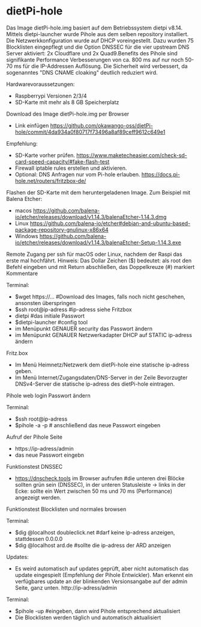 # dietPi-hole

Das Image dietPi-hole.img basiert auf dem Betriebssystem dietpi v8.14. Mittels dietpi-launcher wurde Pihole aus dem selben repository installiert. Die Netzwerkkonfiguration wurde auf DHCP voreingestellt. Dazu wurden 75 Blocklisten eingepflegt und die Option DNSSEC für die vier upstream DNS Server aktiviert: 2x Cloudflare und 2x Quad9.Benefits des Pihole sind signifikante Performance Verbesserungen von ca. 800 ms auf nur noch 50-70 ms für die IP-Addressen Auflösung. Die Sicherheit wird verbessert, da sogenanntes "DNS CNAME cloaking" deutlich reduziert wird.

Hardwarevoraussetzungen: 
  - Raspberrypi Versionen 2/3/4
  - SD-Karte mit mehr als 8 GB Speicherplatz

Download des Image dietPi-hole.img per Browser
  - Link einfügen https://github.com/okawango-oss/dietPi-hole/commit/4da934a0f80717f73496a8af89ceff9612c649e1

Empfehlung:
  - SD-Karte vorher prüfen. https://www.maketecheasier.com/check-sd-card-speed-capacity/#fake-flash-test
  - Firewall iptable rules erstellen und aktivieren.
  - Optional: DNS Anfragen nur vom Pi-hole erlauben. https://docs.pi-hole.net/routers/fritzbox-de/

Flashen der SD-Karte mit dem heruntergeladenen Image.
Zum Beispiel mit Balena Etcher:
  - macos https://github.com/balena-io/etcher/releases/download/v1.14.3/balenaEtcher-1.14.3.dmg
  - Linux https://github.com/balena-io/etcher#debian-and-ubuntu-based-package-repository-gnulinux-x86x64
  - Windows https://github.com/balena-io/etcher/releases/download/v1.14.3/balenaEtcher-Setup-1.14.3.exe

Remote Zugang per ssh für macOS oder Linux, nachdem der Raspi das erste mal hochfährt. 
Hinweis: Das Dollar Zeichen ($) bedeutet: als root den Befehl eingeben und mit Return abschließen, das
         Doppelkreuze (#) markiert Kommentare 

  Terminal:
  - $wget https://... #Download des Images, falls noch nicht geschehen, ansonsten überspringen
  - $ssh root@ip-adress #ip-adress siehe Fritzbox
  - dietpi #das initiale Passwort
  - $dietpi-launcher #config tool
  - im Menüpunkt GENAUER security das Passwort ändern
  - im Menüpunkt GENAUER Netzwerkadapter DHCP auf STATIC ip-adress ändern

Fritz.box

  - Im Menü Heimnetz/Netzwerk dem dietPi-hole eine statische ip-adress geben.
  - Im Menü Internet/Zugangsdaten/DNS-Server in der Zeile Bevorzugter DNSv4-Server die statische ip-adress des dietPi-hole eintragen.

Pihole web login Passwort ändern

  Terminal:
  - $ssh root@ip-adress
  - $pihole -a -p # anschließend das neue Passwort eingeben

Aufruf der Pihole Seite
  - https://ip-adress/admin
  - das neue Passwort eingebn 

Funktionstest DNSSEC
  
  - https://dnscheck.tools im Browser aufrufen #die unteren drei Blöcke sollten grün sein (DNSSEC), in der unteren Statusleiste -> links in der Ecke: sollte ein Wert zwischen 50 ms und 70 ms (Performance) angezeigt werden.

Funktionstest Blocklisten und normales browsen

   Terminal:
  - $dig @localhost doubleclick.net #darf keine ip-adress anzeigen, stattdessen 0.0.0.0
  - $dig @localhost ard.de #sollte die ip-adress der ARD anzeigen

Updates:
  - Es weird automatisch auf updates geprüft, aber nicht automatisch das update eingespielt (Empfehlung der Pihole Entwickler). Man erkennt ein verfügbares update an der blinkenden Versionsangabe auf der admin Seite, ganz unten. http://ip-adress/admin 

  Terminal:
  - $pihole -up #eingeben, dann wird Pihole entsprechend aktualisiert
  - Die Blocklisten werden täglich und automatisch aktualisiert
